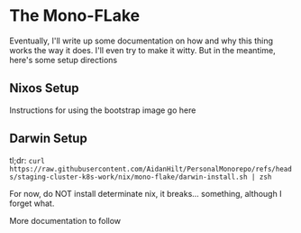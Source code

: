 # The Mono-FLake
Eventually, I'll write up some documentation on how and why this thing works the way it does. I'll even try to make it witty. But in the meantime, here's some setup directions

## Nixos Setup
Instructions for using the bootstrap image go here

## Darwin Setup

tl;dr: `curl https://raw.githubusercontent.com/AidanHilt/PersonalMonorepo/refs/heads/staging-cluster-k8s-work/nix/mono-flake/darwin-install.sh | zsh`

For now, do NOT install determinate nix, it breaks... something, although I forget what.

More documentation to follow